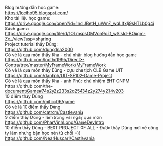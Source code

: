 Blog hướng dẫn học game: \
https://loctho95.blogspot.com/ \
Kho tài liệu học game: \
https://drive.google.com/open?id=1ndIJBetH_uWmZ_wqLIfxIj9sHTLb0g4i \
Sách game: \
https://drive.google.com/file/d/1OLmspsOMVon9o5f_wSlsId-BOuqm-Ze_/view?usp=sharing \
Project tutorial thầy Dũng: \
https://github.com/dungdna2000 \
Có vẻ là qua môn thầy Kha - chủ nhân blog hướng dẫn học game \
https://github.com/loctho1995/DirectX-Contra/tree/master/MyFrameWork/MyFrameWork \
Có vẻ là qua môn thầy Dũng - cựu chủ tịch CLB Game UIT \
https://github.com/danhph/UIT-SE102-Game-Project \
Có vẻ là qua môn thầy Kha - anh Phúc chủ nhiệm BHT CNPM \
https://github.com/the-document/Game#74s2y2z233s2q25434z2y274y234v203 \
10 điểm thầy Dũng \
https://github.com/miticc06/game \
Có vẻ là 10 điểm thầy Dũng \
https://github.com/catrom/Castlevania \
9 điểm thầy Dũng - làm trong vài ngày qua môn \
https://github.com/PhanVinhLong/GameDevIntro \
10 điểm thầy Dũng - BEST PROJECT OF ALL - Được thầy Dũng mời về công ty làm nhưng bận học nên từ chối =)) \
https://github.com/NearHuscarl/Castlevania













